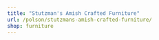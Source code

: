 ```yaml
---
title: "Stutzman's Amish Crafted Furniture"
url: /polson/stutzmans-amish-crafted-furniture/
shop: furniture
---
```

